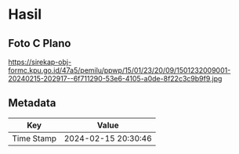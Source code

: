 # Hasil

## Foto C Plano

https://sirekap-obj-formc.kpu.go.id/47a5/pemilu/ppwp/15/01/23/20/09/1501232009001-20240215-202917--6f711290-53e6-4105-a0de-8f22c3c9b9f9.jpg


## Metadata

| Key        | Value               |
| ---------- | ------------------- |
| Time Stamp | 2024-02-15 20:30:46 |



